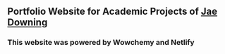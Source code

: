 
## Portfolio Website for Academic Projects of [Jae Downing](https://jaedowning.com)

### This website was powered by Wowchemy and Netlify


